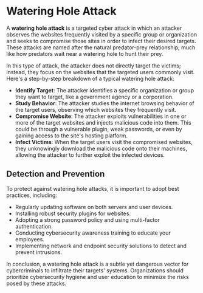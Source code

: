 # Watering Hole Attack

A **watering hole attack** is a targeted cyber attack in which an attacker observes the websites frequently visited by a specific group or organization and seeks to compromise those sites in order to infect their desired targets. These attacks are named after the natural predator-prey relationship; much like how predators wait near a watering hole to hunt their prey.

In this type of attack, the attacker does not directly target the victims; instead, they focus on the websites that the targeted users commonly visit. Here's a step-by-step breakdown of a typical watering hole attack:

- **Identify Target**: The attacker identifies a specific organization or group they want to target, like a government agency or a corporation.
- **Study Behavior**: The attacker studies the internet browsing behavior of the target users, observing which websites they frequently visit.
- **Compromise Website**: The attacker exploits vulnerabilities in one or more of the target websites and injects malicious code into them. This could be through a vulnerable plugin, weak passwords, or even by gaining access to the site's hosting platform.
- **Infect Victims**: When the target users visit the compromised websites, they unknowingly download the malicious code onto their machines, allowing the attacker to further exploit the infected devices.

## Detection and Prevention

To protect against watering hole attacks, it is important to adopt best practices, including:

- Regularly updating software on both servers and user devices.
- Installing robust security plugins for websites.
- Adopting a strong password policy and using multi-factor authentication.
- Conducting cybersecurity awareness training to educate your employees.
- Implementing network and endpoint security solutions to detect and prevent intrusions.

In conclusion, a watering hole attack is a subtle yet dangerous vector for cybercriminals to infiltrate their targets' systems. Organizations should prioritize cybersecurity hygiene and user education to minimize the risks posed by these attacks.

